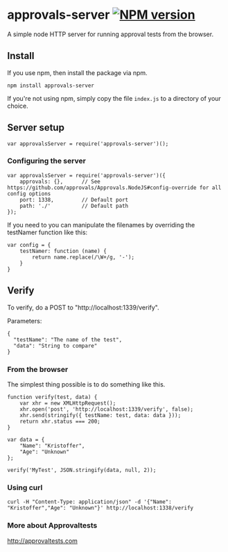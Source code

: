 # approvals-server [![NPM version](https://badge.fury.io/js/approvals-server.png)](http://badge.fury.io/js/approvals-server)
A simple node HTTP server for running approval tests from the browser.

## Install

If you use npm, then install the package via npm.

    npm install approvals-server

If you're not using npm, simply copy the file `index.js` to a directory of your choice.

## Server setup

	var approvalsServer = require('approvals-server')();

### Configuring the server

	var approvalsServer = require('approvals-server')({
		approvals: {},		// See https://github.com/approvals/Approvals.NodeJS#config-override for all config options
		port: 1338,			// Default port
		path: './'			// Default path
	});

If you need to you can manipulate the filenames by overriding the testNamer function like this:
	
	var config = {
		testNamer: function (name) {
			return name.replace(/\W+/g, '-');
		}
	}

## Verify

To verify, do a POST to "http://localhost:1339/verify".

Parameters:

	{
	  "testName": "The name of the test",
	  "data": "String to compare"
	}

### From the browser

The simplest thing possible is to do something like this.

	function verify(test, data) {
		var xhr = new XMLHttpRequest();
		xhr.open('post', 'http://localhost:1339/verify', false);
		xhr.send(stringify({ testName: test, data: data }));
		return xhr.status === 200;
	}

	var data = {
		"Name": "Kristoffer",
		"Age": "Unknown"
	};

	verify('MyTest', JSON.stringify(data, null, 2));

### Using curl

	curl -H "Content-Type: application/json" -d '{"Name": "Kristoffer","Age": "Unknown"}' http://localhost:1338/verify

### More about Approvaltests

http://approvaltests.com
